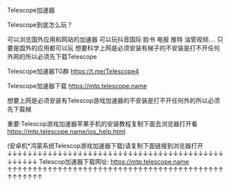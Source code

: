 Telescope加速器


Telescope到底怎么玩？

可以浏览国外应用和网站的加速器 可以玩抖音国际 脸书  电报  推特 油管视频.... 只要是国外的应用都可以玩
想要科学上网是必须安装有梯子的不安装是打不开任何外网的所以必须先下载Telescope


Telescope加速器TG群 https://t.me/Telescope4

Telescope加速器下载 https://mtp.telescope.name

想要上网是必须安装有Telescop游戏加速器的不安装是打不开任何外的所以必须先下载梯

重要:Telescop游戏加速器苹果手机的安装教程复制下面去浏览器打开看
https://mtp.telescope.name/ios_help.html



(安卓机*鸿蒙系统Telescop游戏加速器下载)请复制下面链接到浏览器打开
 ↓↓↓↓↓↓↓↓↓↓↓↓↓↓↓↓↓↓↓↓↓↓↓↓↓↓↓↓↓↓↓↓↓↓↓↓↓↓↓↓↓↓↓↓↓↓↓↓↓
Telescop加速器下载网址: https://mtp.telescope.name
↑↑↑↑↑↑↑↑↑↑↑↑↑↑↑↑↑↑↑↑↑↑↑↑↑↑↑↑↑↑↑↑↑↑↑↑↑↑↑↑↑↑↑↑↑↑↑↑↑↑
